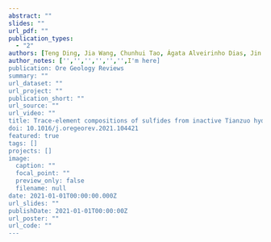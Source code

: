 ```yaml
---
abstract: ""
slides: ""
url_pdf: ""
publication_types:
  - "2"
authors: [Teng Ding, Jia Wang, Chunhui Tao, Ágata Alveirinho Dias, Jin Liang, Yuan Wang, Jie Chen, Bin Wu, Hui Huang]
author_notes: ['','','','','','',I'm here]
publication: Ore Geology Reviews
summary: ""
url_dataset: ""
url_project: ""
publication_short: ""
url_source: ""
url_video: ""
title: Trace-element compositions of sulfides from inactive Tianzuo hydrothermal field, Southwest Indian Ridge:implications for ultramafic rocks hosting mineralization
doi: 10.1016/j.oregeorev.2021.104421
featured: true
tags: []
projects: []
image:
  caption: ""
  focal_point: ""
  preview_only: false
  filename: null
date: 2021-01-01T00:00:00.000Z
url_slides: ""
publishDate: 2021-01-01T00:00:00Z
url_poster: ""
url_code: ""
---
```

